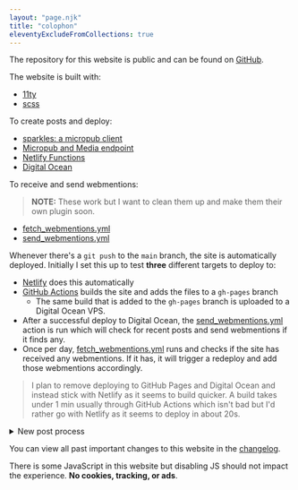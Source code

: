 ```yaml
---
layout: "page.njk"
title: "colophon"
eleventyExcludeFromCollections: true
---
```


The repository for this website is public and can be found on [GitHub](https://github.com/benjifs/benji).

The website is built with:
- [11ty](https://11ty.dev)
- [scss](https://sass-lang.com/)

To create posts and deploy:
- [sparkles: a micropub client](https://sparkles.sploot.com)
- [Micropub and Media endpoint](https://github.com/benjifs/micropub)
- [Netlify Functions](https://netlify.com)
- [Digital Ocean](https://digitalocean.com)

To receive and send webmentions:
> **NOTE:** These work but I want to clean them up and make them their own plugin soon.
- [fetch_webmentions.yml](https://github.com/benjifs/benji/blob/main/.github/workflows/fetch_webmentions.yml)
- [send_webmentions.yml](https://github.com/benjifs/benji/blob/main/.github/workflows/send_webmentions.yml)

Whenever there's a `git push` to the `main` branch, the site is automatically deployed. Initially I set this up to test **three** different targets to deploy to:
- [Netlify](https://netlify.com) does this automatically
- [GitHub Actions](https://github.com/features/actions) builds the site and adds the files to a `gh-pages` branch
  - The same build that is added to the `gh-pages` branch is uploaded to a Digital Ocean VPS.
- After a successful deploy to Digital Ocean, the [send_webmentions.yml](https://github.com/benjifs/benji/blob/main/.github/workflows/send_webmentions.yml) action is run which will check for recent posts and send webmentions if it finds any.
- Once per day, [fetch_webmentions.yml](https://github.com/benjifs/benji/blob/main/.github/workflows/fetch_webmentions.yml) runs and checks if the site has received any webmentions. If it has, it will trigger a redeploy and add those webmentions accordingly.

> I plan to remove deploying to GitHub Pages and Digital Ocean and instead stick with Netlify as it seems to build quicker. A build takes under 1 min usually through GitHub Actions which isn't bad but I'd rather go with Netlify as it seems to deploy in about 20s.

<details>
<summary>New post process</summary>
<pre><code>
     ┌──────────┐
     │ micropub │       ┌────────┐    ╔═════════╗
     │  client  │    ┌─▶│ github │───▶║ netlify ║
     └──────────┘    │  └────────┘    ╚═════════╝
          │          │       │
          │          │       ▼
          ▼          │  ┏━━━━━━━━━┓   ┏━━━━━━━┓
     ┌──────────┐    │  ┃ actions ┃──▶┃ build ┃
     │ micropub │────┘  ┗━━━━━━━━━┛   ┗━━━━━━━┛
     │ endpoint │           ╔════════╗    ║    ╔═══════════╗
     └──────────┘           ║ github ║◀───╨───▶║ benji.dog ║
                            ║ pages  ║         ╚═══════════╝
                            ╚════════╝               │
                                                     ▼
                                              ┏━━━━━━━━━━━━━┓
                                              ┃ webmentions ┃
                                              ┗━━━━━━━━━━━━━┛
</code></pre>
</details>

You can view all past important changes to this website in the [changelog](/changelog).

There is some JavaScript in this website but disabling JS should not impact the experience. **No cookies, tracking, or ads**.
